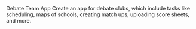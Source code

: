 Debate Team App
Create an app for debate clubs, which include tasks like scheduling, maps of schools, creating match ups, uploading
score sheets, and more. 


